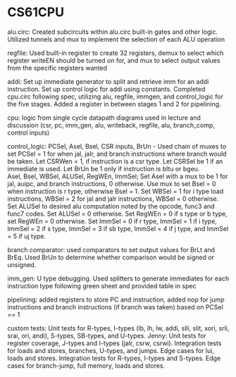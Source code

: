 # CS61CPU

alu.circ: Created subcircuits within alu.circ built-in gates and other logic. Utilized tunnels and mux to implement the selection of each ALU operation   

regfile: Used built-in register to create 32 registers, demux to select which register writeEN should be turned on for, and mux to select output values from the specific registers wanted  

addi: Set up immediate generator to split and retrieve imm for an addi instruction. Set up control logic for addi using constants. Completed cpu.circ following spec, utilizing alu, regfile, immgen, and control_logic for the five stages. Added a register in between stages 1 and 2 for pipelining.  
  
cpu: logic from single cycle datapath diagrams used in lecture and discussion (csr, pc, imm_gen, alu, writeback, regfile, alu, branch_comp, control inputs)
    
control_logic: 
PCSel, Asel, Bsel, CSR inputs, BrUn - Used chain of muxes to set PCSel = 1 for when jal, jalr, and branch instructions where branch would be taken. Let CSRWen = 1, if instruction is a csr type. Let CSRSel be 1 if an immediate is used. Let BrUn be 1 only if instruction is bltu or bgeu.  
Asel, Bsel, WBSel, ALUSel, RegWEn, ImmSel; Set Asel with a mux to be 1 for jal, auipc, and branch instructions, 0 otherwise. Use mux to set Bsel = 0 when instruction is r type, otherwise Bsel = 1. Set WBSel = 1 for i type load instructions, WBSel = 2 for jal and jalr instructions, WBSel = 0 otherwise. Set ALUSel to desired alu computation noted by the opcode, func3 and func7 codes. Set ALUSel = 0 otherwise. Set RegWEn = 0 if s type or b type, set RegWEn = 0 otherwise. Set ImmSel = 0 if r type, ImmSel = 1 if i type, ImmSel = 2 if s type, ImmSel = 3 if sb type, ImmSel = 4 if j type, and ImmSel = 5 if uj type. 
    
branch comparator: used comparators to set output values for BrLt and BrEq. Used BrUn to determine whether comparison would be signed or unsigned.   
 
imm_gen: U type debugging. Used splitters to generate immediates for each instruction type following green sheet and provided table in spec  

pipelining: added registers to store PC and instruction, added nop for jump instructions and branch instructions (if branch was taken) based on PCSel == 1  
  
custom tests: Unit tests for R-types, I-types (lb, lh, lw, addi, slli, slit, xori, srli, srai, ori, andi), S-types, SB-types, and U-types. Jenny: Unit tests for register coverage, J-types and I-types (jalr, csrw, csrwi). Integration tests for loads and stores, branches, U-types, and jumps. Edge cases for lui, loads and stores. Integration tests for R-types, I-types and S-types. Edge cases for branch-jump, full memory, loads and stores.
  
   
